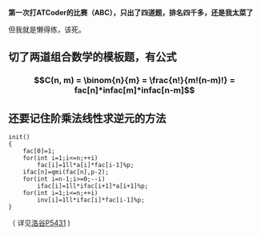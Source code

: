 **第一次打ATCoder的比赛（ABC），只出了四道题，排名四千多，还是我太菜了**

但我就是懒得练，该死。


## 切了两道组合数学的模板题，有公式

### $$C(n, m) = \binom{n}{m} = \frac{n!}{m!(n-m)!} = fac[n]*infac[m]*infac[n-m]$$


## 还要记住阶乘法线性求逆元的方法
~~~
init()
{
    fac[0]=1;
    for(int i=1;i<=n;++i)
        fac[i]=1ll*a[i]*fac[i-1]%p;
    ifac[n]=qmi(fac[n],p-2);
    for(int i=n-1;i>=0;--i)
        ifac[i]=1ll*ifac[i+1]*a[i+1]%p;
    for(int i=1;i<=n;++i)
        inv[i]=1ll*ifac[i]*fac[i-1]%p;
}
~~~
（ 详见[洛谷P5431](https://www.luogu.com.cn/problem/P5431) )
